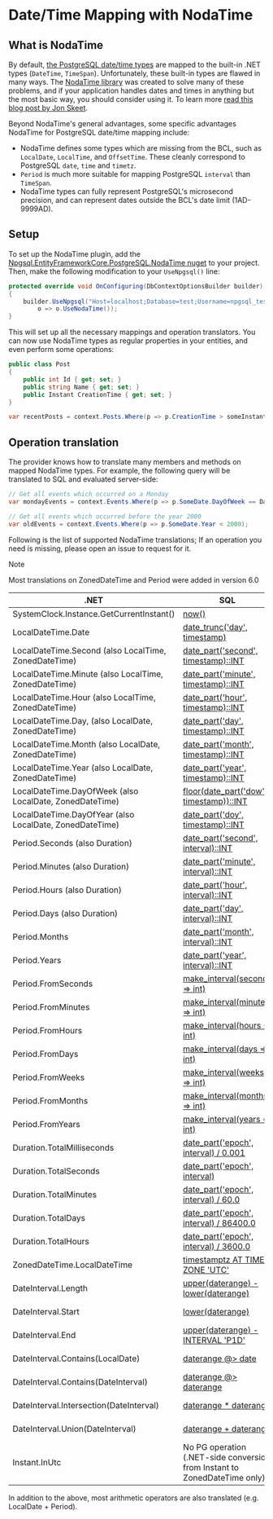 # Date/Time Mapping with NodaTime

## What is NodaTime

By default, [the PostgreSQL date/time types](https://www.postgresql.org/docs/current/static/datatype-datetime.html) are mapped to the built-in .NET types (`DateTime`, `TimeSpan`). Unfortunately, these built-in types are flawed in many ways. The [NodaTime library](http://nodatime.org/) was created to solve many of these problems, and if your application handles dates and times in anything but the most basic way, you should consider using it. To learn more [read this blog post by Jon Skeet](http://blog.nodatime.org/2011/08/what-wrong-with-datetime-anyway.html).

Beyond NodaTime's general advantages, some specific advantages NodaTime for PostgreSQL date/time mapping include:

* NodaTime defines some types which are missing from the BCL, such as `LocalDate`, `LocalTime`, and `OffsetTime`. These cleanly correspond to PostgreSQL `date`, `time` and `timetz`.
* `Period` is much more suitable for mapping PostgreSQL `interval` than `TimeSpan`.
* NodaTime types can fully represent PostgreSQL's microsecond precision, and can represent dates outside the BCL's date limit (1AD-9999AD).

## Setup

To set up the NodaTime plugin, add the [Npgsql.EntityFrameworkCore.PostgreSQL.NodaTime nuget](https://www.nuget.org/packages/Npgsql.EntityFrameworkCore.PostgreSQL.NodaTime) to your project. Then, make the following modification to your `UseNpgsql()` line:

```c#
protected override void OnConfiguring(DbContextOptionsBuilder builder)
{
    builder.UseNpgsql("Host=localhost;Database=test;Username=npgsql_tests;Password=npgsql_tests",
        o => o.UseNodaTime());
}
```

This will set up all the necessary mappings and operation translators. You can now use NodaTime types as regular properties in your entities, and even perform some operations:

```c#
public class Post
{
    public int Id { get; set; }
    public string Name { get; set; }
    public Instant CreationTime { get; set; }
}

var recentPosts = context.Posts.Where(p => p.CreationTime > someInstant);
```

## Operation translation

The provider knows how to translate many members and methods on mapped NodaTime types. For example, the following query will be translated to SQL and evaluated server-side:

```c#
// Get all events which occurred on a Monday
var mondayEvents = context.Events.Where(p => p.SomeDate.DayOfWeek == DayOfWeek.Monday);

// Get all events which occurred before the year 2000
var oldEvents = context.Events.Where(p => p.SomeDate.Year < 2000);
```

Following is the list of supported NodaTime translations; If an operation you need is missing, please open an issue to request for it.

> [!NOTE]
> Most translations on ZonedDateTime and Period were added in version 6.0

.NET                                                    | SQL                                                                      | Notes
------------------------------------------------------- |------------------------------------------------------------------------- | ---
SystemClock.Instance.GetCurrentInstant()                | [now()](https://www.postgresql.org/docs/current/functions-datetime.html)
LocalDateTime.Date                                      | [date_trunc('day', timestamp)](https://www.postgresql.org/docs/current/functions-datetime.html)
LocalDateTime.Second (also LocalTime, ZonedDateTime)    | [date_part('second', timestamp)::INT](https://www.postgresql.org/docs/current/functions-datetime.html)
LocalDateTime.Minute (also LocalTime, ZonedDateTime)    | [date_part('minute', timestamp)::INT](https://www.postgresql.org/docs/current/functions-datetime.html)
LocalDateTime.Hour (also LocalTime, ZonedDateTime)      | [date_part('hour', timestamp)::INT](https://www.postgresql.org/docs/current/functions-datetime.html)
LocalDateTime.Day, (also LocalDate, ZonedDateTime)      | [date_part('day', timestamp)::INT](https://www.postgresql.org/docs/current/functions-datetime.html)
LocalDateTime.Month (also LocalDate, ZonedDateTime)     | [date_part('month', timestamp)::INT](https://www.postgresql.org/docs/current/functions-datetime.html)
LocalDateTime.Year (also LocalDate, ZonedDateTime)      | [date_part('year', timestamp)::INT](https://www.postgresql.org/docs/current/functions-datetime.html)
LocalDateTime.DayOfWeek (also LocalDate, ZonedDateTime) | [floor(date_part('dow', timestamp))::INT](https://www.postgresql.org/docs/current/functions-datetime.html)
LocalDateTime.DayOfYear (also LocalDate, ZonedDateTime) | [date_part('doy', timestamp)::INT](https://www.postgresql.org/docs/current/functions-datetime.html)
Period.Seconds (also Duration)                          | [date_part('second', interval)::INT](https://www.postgresql.org/docs/current/functions-datetime.html)
Period.Minutes (also Duration)                          | [date_part('minute', interval)::INT](https://www.postgresql.org/docs/current/functions-datetime.html)
Period.Hours (also Duration)                            | [date_part('hour', interval)::INT](https://www.postgresql.org/docs/current/functions-datetime.html)
Period.Days (also Duration)                             | [date_part('day', interval)::INT](https://www.postgresql.org/docs/current/functions-datetime.html)
Period.Months                                           | [date_part('month', interval)::INT](https://www.postgresql.org/docs/current/functions-datetime.html)
Period.Years                                            | [date_part('year', interval)::INT](https://www.postgresql.org/docs/current/functions-datetime.html)
Period.FromSeconds                                      | [make_interval(seconds => int)](https://www.postgresql.org/docs/current/functions-datetime.html)
Period.FromMinutes                                      | [make_interval(minutes => int)](https://www.postgresql.org/docs/current/functions-datetime.html)
Period.FromHours                                        | [make_interval(hours => int)](https://www.postgresql.org/docs/current/functions-datetime.html)
Period.FromDays                                         | [make_interval(days => int)](https://www.postgresql.org/docs/current/functions-datetime.html)
Period.FromWeeks                                        | [make_interval(weeks => int)](https://www.postgresql.org/docs/current/functions-datetime.html)
Period.FromMonths                                       | [make_interval(months => int)](https://www.postgresql.org/docs/current/functions-datetime.html)
Period.FromYears                                        | [make_interval(years => int)](https://www.postgresql.org/docs/current/functions-datetime.html)
Duration.TotalMilliseconds                              | [date_part('epoch', interval) / 0.001](https://www.postgresql.org/docs/current/functions-datetime.html)
Duration.TotalSeconds                                   | [date_part('epoch', interval)](https://www.postgresql.org/docs/current/functions-datetime.html)
Duration.TotalMinutes                                   | [date_part('epoch', interval) / 60.0](https://www.postgresql.org/docs/current/functions-datetime.html)
Duration.TotalDays                                      | [date_part('epoch', interval) / 86400.0](https://www.postgresql.org/docs/current/functions-datetime.html)
Duration.TotalHours                                     | [date_part('epoch', interval) / 3600.0](https://www.postgresql.org/docs/current/functions-datetime.html)
ZonedDateTime.LocalDateTime                             | [timestamptz AT TIME ZONE 'UTC'](https://www.postgresql.org/docs/current/functions-datetime.html#FUNCTIONS-DATETIME-ZONECONVERT) | Added in 6.0
DateInterval.Length                                     | [upper(daterange) - lower(daterange)](https://www.postgresql.org/docs/current/functions-range.html) | Added in 6.0
DateInterval.Start                                      | [lower(daterange)](https://www.postgresql.org/docs/current/functions-range.html)                    | Added in 6.0
DateInterval.End                                        | [upper(daterange) - INTERVAL 'P1D'](https://www.postgresql.org/docs/current/functions-range.html)   | Added in 6.0
DateInterval.Contains(LocalDate)                        | [daterange @> date](https://www.postgresql.org/docs/current/functions-range.html)                   | Added in 6.0
DateInterval.Contains(DateInterval)                     | [daterange @> daterange](https://www.postgresql.org/docs/current/functions-range.html)              | Added in 6.0
DateInterval.Intersection(DateInterval)                 | [daterange * daterange](https://www.postgresql.org/docs/current/functions-range.html)               | Added in 6.0
DateInterval.Union(DateInterval)                        | [daterange + daterange](https://www.postgresql.org/docs/current/functions-range.html)               | Added in 6.0
Instant.InUtc                                           | No PG operation (.NET-side conversion from Instant to ZonedDateTime only)                           | Added in 6.0

In addition to the above, most arithmetic operators are also translated (e.g. LocalDate + Period).
